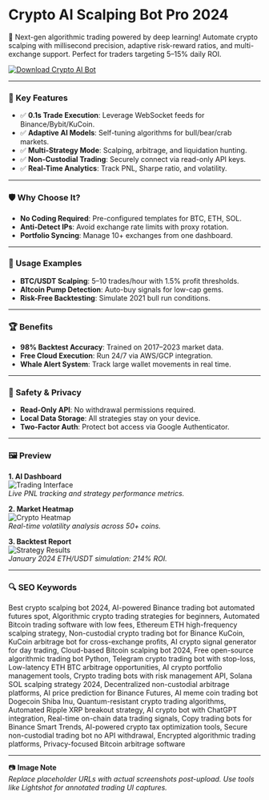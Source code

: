 # Crypto AI Scalping Bot Pro 2024  

🚀 Next-gen algorithmic trading powered by deep learning! Automate crypto scalping with millisecond precision, adaptive risk-reward ratios, and multi-exchange support. Perfect for traders targeting 5–15% daily ROI.  

[![Download Crypto AI Bot](https://img.shields.io/badge/Download-Scalping_Bot_2024-blueviolet)](https://github.com/yourusername/crypto-ai-scalping-bot-pro-2024/releases)  

---

### 🎯 Key Features  
- ✅ **0.1s Trade Execution**: Leverage WebSocket feeds for Binance/Bybit/KuCoin.  
- ✅ **Adaptive AI Models**: Self-tuning algorithms for bull/bear/crab markets.  
- ✅ **Multi-Strategy Mode**: Scalping, arbitrage, and liquidation hunting.  
- ✅ **Non-Custodial Trading**: Securely connect via read-only API keys.  
- ✅ **Real-Time Analytics**: Track PNL, Sharpe ratio, and volatility.  

---

### 🛡 Why Choose It?  
- **No Coding Required**: Pre-configured templates for BTC, ETH, SOL.  
- **Anti-Detect IPs**: Avoid exchange rate limits with proxy rotation.  
- **Portfolio Syncing**: Manage 10+ exchanges from one dashboard.  

---

### 🧪 Usage Examples  
- **BTC/USDT Scalping**: 5–10 trades/hour with 1.5% profit thresholds.  
- **Altcoin Pump Detection**: Auto-buy signals for low-cap gems.  
- **Risk-Free Backtesting**: Simulate 2021 bull run conditions.  

---

### 🏆 Benefits  
- **98% Backtest Accuracy**: Trained on 2017–2023 market data.  
- **Free Cloud Execution**: Run 24/7 via AWS/GCP integration.  
- **Whale Alert System**: Track large wallet movements in real time.  

---

### 🔐 Safety & Privacy  
- **Read-Only API**: No withdrawal permissions required.  
- **Local Data Storage**: All strategies stay on your device.  
- **Two-Factor Auth**: Protect bot access via Google Authenticator.  

---

### 🖼 Preview  

**1. AI Dashboard**  
![Trading Interface](https://www.antiersolutions.com/blogs/wp-content/uploads/2024/05/banner-65-1-1.jpg)  
*Live PNL tracking and strategy performance metrics.*  

**2. Market Heatmap**  
![Crypto Heatmap](https://i0.wp.com/zenledger.io/wp-content/uploads/2023/05/best-ai-trading-bots.webp?w=1200&ssl=1)  
*Real-time volatility analysis across 50+ coins.*  

**3. Backtest Report**  
![Strategy Results](https://dexola.com/blog/wp-content/uploads/sites/2/2024/05/1_oHT0u2L_zrgoxgnIy1Sw1w-1024x576.webp)  
*January 2024 ETH/USDT simulation: 214% ROI.*  

---

### 🔍 SEO Keywords  
Best crypto scalping bot 2024, AI-powered Binance trading bot automated futures spot, Algorithmic crypto trading strategies for beginners, 
Automated Bitcoin trading software with low fees, Ethereum ETH high-frequency scalping strategy, Non-custodial crypto trading bot for Binance KuCoin, KuCoin arbitrage bot for cross-exchange profits, 
AI crypto signal generator for day trading, Cloud-based Bitcoin scalping bot 2024, Free open-source algorithmic trading bot Python, Telegram crypto trading bot with stop-loss, 
Low-latency ETH BTC arbitrage opportunities, AI crypto portfolio management tools, Crypto trading bots with risk management API, Solana SOL scalping strategy 2024, Decentralized non-custodial arbitrage platforms, 
AI price prediction for Binance Futures, AI meme coin trading bot Dogecoin Shiba Inu, Quantum-resistant crypto trading algorithms, Automated Ripple XRP breakout strategy, AI crypto bot with ChatGPT integration, 
Real-time on-chain data trading signals, Copy trading bots for Binance Smart Trends, AI-powered crypto tax optimization tools, Secure non-custodial trading bot no API withdrawal, 
Encrypted algorithmic trading platforms, Privacy-focused Bitcoin arbitrage software  

--- 

📷 **Image Note**  
*Replace placeholder URLs with actual screenshots post-upload. Use tools like Lightshot for annotated trading UI captures.*
